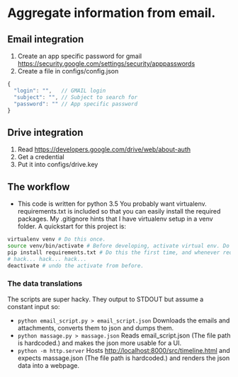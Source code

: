 # Aggregate information from email.

## Email integration

1. Create an app specific password for gmail https://security.google.com/settings/security/apppasswords
1. Create a file in configs/config.json

```javascript
{
  "login": "",   // GMAIL login
  "subject": "", // Subject to search for
  "password": "" // App specific password
}
```

## Drive integration

1. Read https://developers.google.com/drive/web/about-auth
1. Get a credential
1. Put it into configs/drive.key


## The workflow

* This code is written for python 3.5 You probably want virtualenv. requirements.txt is included so that you can easily install the required packages. My .gitignore hints that I have virtualenv setup in a venv folder. A quickstart for this project is:

```bash
virtualenv venv # Do this once.
source venv/bin/activate # Before developing, activate virtual env. Do this in every shell you run python in.
pip install requirements.txt # Do this the first time, and whenever requirements.txt changes.
# hack... hack... hack...
deactivate # undo the activate from before.
```

### The data translations

The scripts are super hacky. They output to STDOUT but assume a constant input so:

* `python email_script.py > email_script.json` Downloads the emails and attachments, converts them to json and dumps them.
* `python massage.py > massage.json` Reads email_script.json (The file path is hardcoded.) and makes the json more
  usable for a UI.
* `python -m http.server` Hosts <http://localhost:8000/src/timeline.html> and expects massage.json (The file path is hardcoded.) and renders the json data into a webpage.
